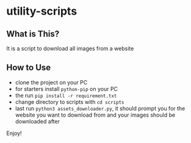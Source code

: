# utility-scripts

## What is This?
It is a script to download all images from a website

## How to Use
- clone the project on your PC
- for starters install <code>python-pip</code> on your PC
- the run <code>pip install -r requirement.txt</code>
- change directory to scripts with <code>cd scripts</code>
- last run <code>python3 assets_downloader.py</code>, it should prompt you for the website you want to download from and your images should be downloaded after

Enjoy!